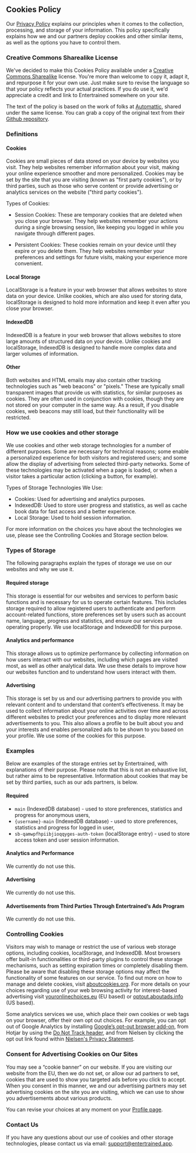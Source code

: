 ## Cookies Policy

Our [Privacy Policy](/privacy/) explains our principles when it comes to the collection, processing, and storage of your information. This policy specifically explains how we and our partners deploy cookies and other similar items, as well as the options you have to control them.

### Creative Commons Sharealike License

We've decided to make this Cookies Policy available under a [Creative Commons Sharealike](https://creativecommons.org/licenses/by-sa/4.0/) license. You're more than welcome to copy it, adapt it, and repurpose it for your own use. Just make sure to revise the language so that your policy reflects your actual practices. If you do use it, we'd appreciate a credit and link to Entertrained somewhere on your site.

The text of the policy is based on the work of folks at [Automattic](https://automattic.com/), shared under the same license. You can grab a copy of the original text from their [Github repository](https://github.com/Automattic/legalmattic/blob/master/Cookie-Policy.md).

### Definitions

#### Cookies

Cookies are small pieces of data stored on your device by websites you visit. They help websites remember information about your visit, making your online experience smoother and more personalized. Cookies may be set by the site that you are visiting (known as "first party cookies"), or by third parties, such as those who serve content or provide advertising or analytics services on the website ("third party cookies").

Types of Cookies:

- Session Cookies: These are temporary cookies that are deleted when you close your browser. They help websites remember your actions during a single browsing session, like keeping you logged in while you navigate through different pages.

- Persistent Cookies: These cookies remain on your device until they expire or you delete them. They help websites remember your preferences and settings for future visits, making your experience more convenient.

#### Local Storage

LocalStorage is a feature in your web browser that allows websites to store data on your device. Unlike cookies, which are also used for storing data, localStorage is designed to hold more information and keep it even after you close your browser.

#### IndexedDB

IndexedDB is a feature in your web browser that allows websites to store large amounts of structured data on your device. Unlike cookies and localStorage, IndexedDB is designed to handle more complex data and larger volumes of information.

#### Other

Both websites and HTML emails may also contain other tracking technologies such as "web beacons" or "pixels." These are typically small transparent images that provide us with statistics, for similar purposes as cookies. They are often used in conjunction with cookies, though they are not stored on your computer in the same way. As a result, if you disable cookies, web beacons may still load, but their functionality will be restricted.

### **How we use cookies and other storage**

We use cookies and other web storage technologies for a number of different purposes. Some are necessary for technical reasons; some enable a personalized experience for both visitors and registered users; and some allow the display of advertising from selected third-party networks. Some of these technologies may be activated when a page is loaded, or when a visitor takes a particular action (clicking a button, for example).

Types of Storage Technologies We Use:

- Cookies: Used for advertising and analytics purposes.
- IndexedDB: Used to store user progress and statistics, as well as cache book data for fast access and a better experience.
- Local Storage: Used to hold session information.

For more information on the choices you have about the technologies we use, please see the Controlling Cookies and Storage section below.

### **Types of Storage**

The following paragraphs explain the types of storage we use on our websites and why we use it.

#### Required storage

This storage is essential for our websites and services to perform basic functions and is necessary for us to operate certain features. This includes storage required to allow registered users to authenticate and perform account-related functions, store preferences set by users such as account name, language, progress and statistics, and ensure our services are operating properly. We use localStorage and IndexedDB for this purpose.

#### Analytics and performance

This storage allows us to optimize performance by collecting information on how users interact with our websites, including which pages are visited most, as well as other analytical data. We use these details to improve how our websites function and to understand how users interact with them.

#### Advertising

This storage is set by us and our advertising partners to provide you with relevant content and to understand that content’s effectiveness. It may be used to collect information about your online activities over time and across different websites to predict your preferences and to display more relevant advertisements to you. This also allows a profile to be built about you and your interests and enables personalized ads to be shown to you based on your profile. We use some of the cookies for this purpose.

### Examples

Below are examples of the storage entries set by Entertrained, with explanations of their purpose. Please note that this is not an exhaustive list, but rather aims to be representative. Information about cookies that may be set by third parties, such as our ads partners, is below.

#### **Required**

- `main` (IndexedDB database) - used to store preferences, statistics and progress for anonymous users,
- `{username}-main` (IndexedDB database) - used to store preferences, statistics and progress for logged in user,
- `sb-qamwpfhpiibjioqqyges-auth-token` (localStorage entry) - used to store access token and user session information.

#### **Analytics and Performance**

We currently do not use this.

#### **Advertising**

We currently do not use this.

#### **Advertisements from Third Parties Through Entertrained’s Ads Program**

We currently do not use this.

### Controlling Cookies

Visitors may wish to manage or restrict the use of various web storage options, including cookies, localStorage, and IndexedDB. Most browsers offer built-in functionalities or third-party plugins to control these storage mechanisms, such as setting expiration times or completely disabling them. Please be aware that disabling these storage options may affect the functionality of some features on our service. To find out more on how to manage and delete cookies, visit [aboutcookies.org](https://www.aboutcookies.org/). For more details on your choices regarding use of your web browsing activity for interest-based advertising visit [youronlinechoices.eu](http://youronlinechoices.eu) (EU based) or [optout.aboutads.info](http://optout.aboutads.info) (US based).

Some analytics services we use, which place their own cookies or web tags on your browser, offer their own opt out choices. For example, you can opt out of Google Analytics by installing [Google’s opt-out browser add-on](https://tools.google.com/dlpage/gaoptout), from Hotjar by using the [Do Not Track header](https://www.hotjar.com/legal/compliance/opt-out), and from Nielsen by clicking the opt out link found within [Nielsen's Privacy Statement](https://www.nielsen.com/us/en/legal/privacy-statement/digital-measurement/).

<!-- ### Our Internal Analytics Tool -->
<!---->
<!-- In order to better understand how our services are used, we monitor certain user activities that take place within our products, including page views and clicks on any links used when managing a site via our dashboards. We call each one of these actions an “event.” Analytics events are attached to your WordPress.com account and are handled via a first party system that Entertrained owns and maintains. In general, we record the following data for each event: IP address, WordPress.com user ID and username, WordPress.com-connected site ID (for sites not hosted on WordPress.com), user agent, referring URL, timestamp of event, browser language, and country code. We use this information to improve our products, make our marketing to you more relevant, personalize your experience, and for the other purposes described in our [Privacy Policy](/privacy/). You may opt out of our analytics program through your user settings. By doing so, you won’t share information with our analytics tool about events or actions that happen after the opt-out, while logged in to your WordPress.com account. Note that opting out does not disable the functionality of the actions we track - for example, if you publish a post, we will still have record of that (don’t worry!), but for an event or action after you opt out, we will not have other data associated with that action or event in the analytics tool. -->

### Consent for Advertising Cookies on Our Sites

You may see a “cookie banner” on our website. If you are visiting our website from the EU, then we do not set, or allow our ad partners to set, cookies that are used to show you targeted ads before you click to accept. When you consent in this manner, we and our advertising partners may set advertising cookies on the site you are visiting, which we can use to show you advertisements about various products.

<!--We’ll display the banner to you periodically, just in case you change your mind.-->

You can revise your choices at any moment on your [Profile page](https://entertrained.app/profile).

### Contact Us

If you have any questions about our use of cookies and other storage technologies, please contact us via email: [support@entertrained.app](mailto:support@entertrained.app).
